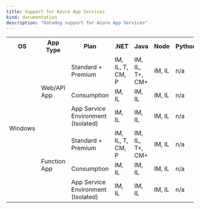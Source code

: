 ```yaml
---
title: Support for Azure App Services
kind: documentation
description: "Datadog support for Azure App Services"
---
```


<table>
    <tr>
        <th>OS</th>
        <th>App Type</th>
        <th>Plan</th>
        <th>.NET</th>
        <th>Java</th>
        <th>Node</th>
        <th>Python</th>
        <th>Ruby</th>
        <th>PHP</th>
        <th>Container</th>
    </tr>
    <tr>
        <td rowspan="6">
            Windows
        </td>
        <td rowspan="3">
            Web/API App
        </td>
        <td>
            Standard + Premium
        </td>
        <td>IM, IL, T, CM, P</td>
        <td>IM, IL, T+, CM+</td>
        <td>IM, IL</td>
        <td>n/a</td>
        <td>n/a</td>
        <td>IM, IL</td>
        <td>IM, IL</td>
    </tr>
    <tr>
        <td>
            Consumption
        </td>
        <td>IM, IL</td>
        <td>IM, IL</td>
        <td>IM, IL</td>
        <td>n/a</td>
        <td>n/a</td>
        <td>IM, IL</td>
        <td>IM, IL</td>
    </tr>
    <tr>
        <td>
            App Service Environment (Isolated)
        </td>
        <td>IM, IL</td>
        <td>IM, IL</td>
        <td>IM, IL</td>
        <td>n/a</td>
        <td>n/a</td>
        <td>IM, IL</td>
        <td>IM, IL</td>
    </tr>
    <tr>
        <td rowspan="3">
            Function App
        </td>
        <td>
            Standard + Premium
        </td>
        <td>IM, IL, T, CM, P</td>
        <td>IM, IL, T+, CM+</td>
        <td>IM, IL</td>
        <td>n/a</td>
        <td>n/a</td>
        <td>IM, IL</td>
        <td>IM, IL</td>
    </tr>
    <tr>
        <td>
            Consumption
        </td>
        <td>IM, IL</td>
        <td>IM, IL</td>
        <td>IM, IL</td>
        <td>n/a</td>
        <td>n/a</td>
        <td>IM, IL</td>
        <td>IM, IL</td>
    </tr>
    <tr>
        <td>
            App Service Environment (Isolated)
        </td>
        <td>IM, IL</td>
        <td>IM, IL</td>
        <td>IM, IL</td>
        <td>n/a</td>
        <td>n/a</td>
        <td>IM, IL</td>
        <td>IM, IL</td>
    </tr>
</table>